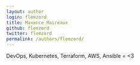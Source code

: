 ```yaml
---
layout: author
login: flemzord
title: Maxence Maireaux
github: flemzord
twitter: flemzord
permalink: /authors/flemzord/
---
```

DevOps, Kubernetes, Terraform, AWS, Ansible = <3
